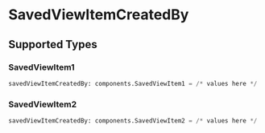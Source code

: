 # SavedViewItemCreatedBy


## Supported Types

### SavedViewItem1

```python
savedViewItemCreatedBy: components.SavedViewItem1 = /* values here */
```

### SavedViewItem2

```python
savedViewItemCreatedBy: components.SavedViewItem2 = /* values here */
```


